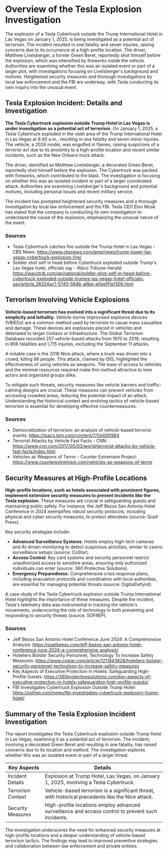 # Overview of the Tesla Explosion Investigation

The explosion of a Tesla Cybertruck outside the Trump International Hotel in Las Vegas on January 1, 2025, is being investigated as a potential act of terrorism. The incident resulted in one fatality and seven injuries, raising concerns due to its occurrence at a high-profile location. The driver, Matthew Livelsberger, a former Green Beret, reportedly shot himself before the explosion, which was intensified by fireworks inside the vehicle. Authorities are examining whether this was an isolated event or part of a larger plot, with investigations focusing on Livelsberger's background and motives. Heightened security measures and thorough investigations by local law enforcement and the FBI are underway, with Tesla conducting its own inquiry into the unusual event.

## Tesla Explosion Incident: Details and Investigation

**The Tesla Cybertruck explosion outside Trump Hotel in Las Vegas is under investigation as a potential act of terrorism.** On January 1, 2025, a Tesla Cybertruck exploded in the valet area of the Trump International Hotel in Las Vegas at 8:40 a.m., resulting in one fatality and seven minor injuries. The vehicle, a 2024 model, was engulfed in flames, raising suspicions of a terrorist act due to its proximity to a high-profile location and recent similar incidents, such as the New Orleans truck attack.

The driver, identified as Matthew Livelsberger, a decorated Green Beret, reportedly shot himself before the explosion. The Cybertruck was packed with fireworks, which contributed to the blast. The investigation is focusing on whether this was an isolated incident or part of a larger coordinated attack. Authorities are examining Livelsberger's background and potential motives, including personal issues and recent military service.

The incident has prompted heightened security measures and a thorough investigation by local law enforcement and the FBI. Tesla CEO Elon Musk has stated that the company is conducting its own investigation to understand the cause of the explosion, emphasizing the unusual nature of the event.

### Sources
- Tesla Cybertruck catches fire outside the Trump Hotel in Las Vegas - CBS News: https://www.cbsnews.com/amp/news/trump-tower-las-vegas-cybertruck-explosion-fire/
- Soldier shot self in head before Cybertruck exploded outside Trump's Las Vegas hotel, officials say - Waco Tribune-Herald: https://wacotrib.com/ap/national/soldier-shot-self-in-head-before-cybertruck-exploded-outside-trumps-las-vegas-hotel-officials-say/article_38324ac1-5740-584b-a6be-e0ee1f1ef306.html

## Terrorism Involving Vehicle Explosions

**Vehicle-based terrorism has evolved into a significant threat due to its simplicity and lethality.** Vehicle-borne improvised explosive devices (VBIEDs) are a common method used by terrorists to cause mass casualties and damage. These devices are explosives placed in vehicles and detonated to target civilians or infrastructure. The Global Terrorism Database recorded 257 vehicle-based attacks from 1970 to 2019, resulting in 808 fatalities and 1,715 injuries, excluding the September 11 attacks.

A notable case is the 2016 Nice attack, where a truck was driven into a crowd, killing 86 people. This attack, claimed by ISIS, highlighted the effectiveness of using vehicles as weapons. The ease of access to vehicles and the minimal resources required make this method attractive to lone actors and organized groups alike.

To mitigate such threats, security measures like vehicle barriers and traffic-calming designs are crucial. These measures can prevent vehicles from accessing crowded areas, reducing the potential impact of an attack. Understanding the historical context and evolving tactics of vehicle-based terrorism is essential for developing effective countermeasures.

### Sources
- Democratization of terrorism: an analysis of vehicle-based terrorist events: https://tsaco.bmj.com/content/7/1/e000964
- Terrorist Attacks by Vehicle Fast Facts - CNN: https://www.cnn.com/2017/05/03/world/terrorist-attacks-by-vehicle-fast-facts/index.html
- Vehicles as Weapons of Terror - Counter Extremism Project: https://www.counterextremism.com/vehicles-as-weapons-of-terror

## Security Measures at High-Profile Locations

**High-profile locations, such as hotels associated with prominent figures, implement extensive security measures to prevent incidents like the Tesla explosion.** These measures are crucial in safeguarding guests and maintaining public safety. For instance, the Jeff Bezos San Antonio Hotel Conference in 2024 exemplifies robust security protocols, including physical and cyber security measures, to protect attendees (source: Quell Press).

Key security strategies include:

- **Advanced Surveillance Systems**: Hotels employ high-tech cameras and AI-driven monitoring to detect suspicious activities, similar to casino surveillance setups (source: CoStar).
- **Access Control**: Key card systems and security personnel restrict unauthorized access to sensitive areas, ensuring only authorized individuals can enter (source: 360 Protective Solutions).
- **Emergency Preparedness**: Comprehensive crisis response plans, including evacuation protocols and coordination with local authorities, are essential for managing potential threats (source: DigitalDefynd).

A case study of the Tesla Cybertruck explosion outside Trump International Hotel highlights the importance of these measures. Despite the incident, Tesla's telemetry data was instrumental in tracking the vehicle's movements, underscoring the role of technology in both preventing and responding to security threats (source: SOFREP).

### Sources
- Jeff Bezos San Antonio Hotel Conference June 2024: A Comprehensive Analysis: https://quellpress.com/jeff-bezos-san-antonio-hotel-conference-june-2024-a-comprehensive-analysis/
- Hoteliers Bolster Security Personnel, Technology To Increase Safety Measures: https://www.costar.com/article/1211843828/hoteliers-bolster-security-personnel-technology-to-increase-safety-measures
- Key Aspects of Executive Protection in Hotels: Safeguarding High-Profile Guests: https://360protectivesolutions.com/key-aspects-of-executive-protection-in-hotels-safeguarding-high-profile-guests/
- FBI Investigates Cybertruck Explosion Outside Trump Hotel: https://sofrep.com/news/fbi-investigates-cybertruck-explosion-trump-hotel/

## Summary of the Tesla Explosion Incident Investigation

The report investigates the Tesla Cybertruck explosion outside Trump Hotel in Las Vegas, examining it as a potential act of terrorism. The incident, involving a decorated Green Beret and resulting in one fatality, has raised concerns due to its location and method. The investigation explores whether this was an isolated event or part of a larger threat.

| Key Aspects | Details |
|-------------|---------|
| Incident Details | Explosion at Trump Hotel, Las Vegas, on January 1, 2025, involving a Tesla Cybertruck. |
| Terrorism Context | Vehicle-based terrorism is a significant threat, with historical precedents like the Nice attack. |
| Security Measures | High-profile locations employ advanced surveillance and access control to prevent such incidents. |

The investigation underscores the need for enhanced security measures at high-profile locations and a deeper understanding of vehicle-based terrorism tactics. The findings may lead to improved preventive strategies and collaboration between law enforcement and private entities.